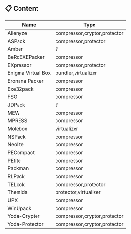 ## :clipboard: Content

Name|Type
---|---
Alienyze|compressor,cryptor,protector
ASPack|compressor,protector
Amber|?
BeRoEXEPacker|compressor
EXpressor|compressor,protector
Enigma Virtual Box|bundler,virtualizer
Eronana Packer|compressor
Exe32pack|compressor
FSG|compressor
JDPack|?
MEW|compressor
MPRESS|compressor
Molebox|virtualizer
NSPack|compressor
Neolite|compressor
PECompact|compressor
PEtite|compressor
Packman|compressor
RLPack|compressor
TELock|compressor,protector
Themida|protector,virtualizer
UPX|compressor
WinUpack|compressor
Yoda-Crypter|compressor,cryptor,protector
Yoda-Protector|compressor,cryptor,protector
